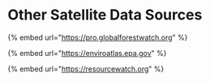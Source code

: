 # Other Satellite Data Sources

{% embed url="https://pro.globalforestwatch.org" %}

{% embed url="https://enviroatlas.epa.gov" %}

{% embed url="https://resourcewatch.org" %}

